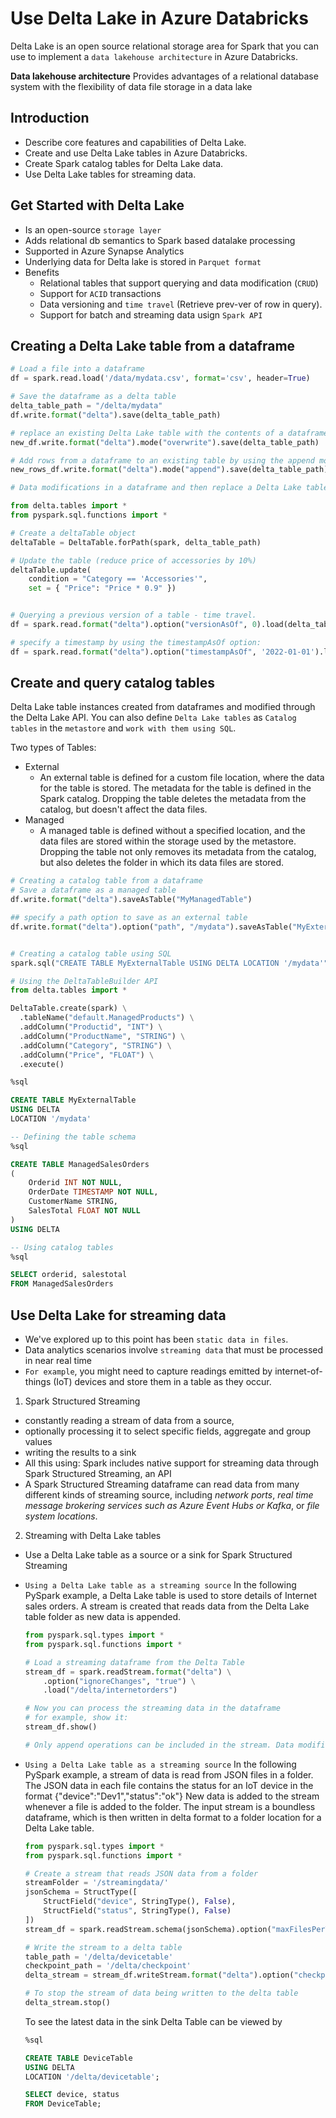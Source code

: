 # Use Delta Lake in Azure Databricks

Delta Lake is an open source relational storage area for Spark that you can use to implement a `data lakehouse architecture` in Azure Databricks.

**Data lakehouse architecture**
Provides advantages of a relational database system with the flexibility of data file storage in a data lake


## Introduction
- Describe core features and capabilities of Delta Lake.
- Create and use Delta Lake tables in Azure Databricks.
- Create Spark catalog tables for Delta Lake data.
- Use Delta Lake tables for streaming data.


## Get Started with Delta Lake
- Is an open-source `storage layer`
- Adds relational db semantics to Spark based datalake processing
- Supported in Azure Synapse Analytics
- Underlying data for Delta lake is stored in `Parquet format`
- Benefits
    - Relational tables that support querying and data modification (`CRUD`)
    - Support for `ACID` transactions
    - Data versioning and `time travel` (Retrieve prev-ver of row in query).
    - Support for batch and streaming data usign `Spark API`

## Creating a Delta Lake table from a dataframe

```python
# Load a file into a dataframe
df = spark.read.load('/data/mydata.csv', format='csv', header=True)

# Save the dataframe as a delta table
delta_table_path = "/delta/mydata"
df.write.format("delta").save(delta_table_path)

# replace an existing Delta Lake table with the contents of a dataframe by using the overwrite mode
new_df.write.format("delta").mode("overwrite").save(delta_table_path)

# Add rows from a dataframe to an existing table by using the append mode
new_rows_df.write.format("delta").mode("append").save(delta_table_path)

# Data modifications in a dataframe and then replace a Delta Lake table by overwriting it, a more common pattern in a database is to insert, update or delete rows in an existing table as discrete transactional operations, use  DeltaTable object in the Delta Lake API, which supports update, delete, and merge operations.

from delta.tables import *
from pyspark.sql.functions import *

# Create a deltaTable object
deltaTable = DeltaTable.forPath(spark, delta_table_path)

# Update the table (reduce price of accessories by 10%)
deltaTable.update(
    condition = "Category == 'Accessories'",
    set = { "Price": "Price * 0.9" })


# Querying a previous version of a table - time travel.
df = spark.read.format("delta").option("versionAsOf", 0).load(delta_table_path)

# specify a timestamp by using the timestampAsOf option:
df = spark.read.format("delta").option("timestampAsOf", '2022-01-01').load(delta_table_path)
```

## Create and query catalog tables

Delta Lake table instances created from dataframes and modified through the Delta Lake API. You can also define `Delta Lake tables` as `Catalog tables` in the `metastore` and `work with them using SQL`.

Two types of Tables:
- External
    - An external table is defined for a custom file location, where the data for the table is stored. The metadata for the table is defined in the Spark catalog. Dropping the table deletes the metadata from the catalog, but doesn't affect the data files.
- Managed
    - A managed table is defined without a specified location, and the data files are stored within the storage used by the metastore. Dropping the table not only removes its metadata from the catalog, but also deletes the folder in which its data files are stored.


```python
# Creating a catalog table from a dataframe
# Save a dataframe as a managed table
df.write.format("delta").saveAsTable("MyManagedTable")

## specify a path option to save as an external table
df.write.format("delta").option("path", "/mydata").saveAsTable("MyExternalTable")


# Creating a catalog table using SQL
spark.sql("CREATE TABLE MyExternalTable USING DELTA LOCATION '/mydata'")

# Using the DeltaTableBuilder API
from delta.tables import *

DeltaTable.create(spark) \
  .tableName("default.ManagedProducts") \
  .addColumn("Productid", "INT") \
  .addColumn("ProductName", "STRING") \
  .addColumn("Category", "STRING") \
  .addColumn("Price", "FLOAT") \
  .execute()


```

```SQL
%sql

CREATE TABLE MyExternalTable
USING DELTA
LOCATION '/mydata'

-- Defining the table schema
%sql

CREATE TABLE ManagedSalesOrders
(
    Orderid INT NOT NULL,
    OrderDate TIMESTAMP NOT NULL,
    CustomerName STRING,
    SalesTotal FLOAT NOT NULL
)
USING DELTA

-- Using catalog tables
%sql

SELECT orderid, salestotal
FROM ManagedSalesOrders
```

## Use Delta Lake for streaming data

- We've explored up to this point has been `static data in files`.
- Data analytics scenarios involve `streaming data` that must be processed in near real time
- `For example`, you might need to capture readings emitted by internet-of-things (IoT) devices and store them in a table as they occur.

1. Spark Structured Streaming
- constantly reading a stream of data from a source,
- optionally processing it to select specific fields, aggregate and group values
- writing the results to a sink
- All this using: Spark includes native support for streaming data through Spark Structured Streaming, an API
- A Spark Structured Streaming dataframe can read data from many different kinds of streaming source, including *network ports*, *real time message brokering services such as Azure Event Hubs or Kafka*, or *file system locations*.

2. Streaming with Delta Lake tables
- Use a Delta Lake table as a source or a sink for Spark Structured Streaming

- `Using a Delta Lake table as a streaming source`
    In the following PySpark example, a Delta Lake table is used to store details of Internet sales orders. A stream is created that reads data from the Delta Lake table folder as new data is appended.

    ```python
    from pyspark.sql.types import *
    from pyspark.sql.functions import *

    # Load a streaming dataframe from the Delta Table
    stream_df = spark.readStream.format("delta") \
        .option("ignoreChanges", "true") \
        .load("/delta/internetorders")

    # Now you can process the streaming data in the dataframe
    # for example, show it:
    stream_df.show()

    # Only append operations can be included in the stream. Data modifications will cause an error unless you specify the ignoreChanges or ignoreDeletes option
    ```

- `Using a Delta Lake table as a streaming source`
    In the following PySpark example, a stream of data is read from JSON files in a folder. The JSON data in each file contains the status for an IoT device in the format {"device":"Dev1","status":"ok"} New data is added to the stream whenever a file is added to the folder. The input stream is a boundless dataframe, which is then written in delta format to a folder location for a Delta Lake table.

    ```python
    from pyspark.sql.types import *
    from pyspark.sql.functions import *

    # Create a stream that reads JSON data from a folder
    streamFolder = '/streamingdata/'
    jsonSchema = StructType([
        StructField("device", StringType(), False),
        StructField("status", StringType(), False)
    ])
    stream_df = spark.readStream.schema(jsonSchema).option("maxFilesPerTrigger", 1).json(inputPath)

    # Write the stream to a delta table
    table_path = '/delta/devicetable'
    checkpoint_path = '/delta/checkpoint'
    delta_stream = stream_df.writeStream.format("delta").option("checkpointLocation", checkpoint_path).start(table_path)

    # To stop the stream of data being written to the delta table
    delta_stream.stop()
    ```

    To see the latest data in the sink Delta Table can be viewed by

    ```sql
    %sql

    CREATE TABLE DeviceTable
    USING DELTA
    LOCATION '/delta/devicetable';

    SELECT device, status
    FROM DeviceTable;
    ```
